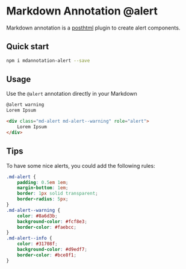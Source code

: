 Markdown Annotation @alert
======

Markdown annotation is a [posthtml](https://github.com/posthtml/posthtml) plugin
to create alert components.


Quick start
------

```sh
npm i mdannotation-alert --save
```


Usage
------

Use the `@alert` annotation directly in your Markdown

```md
@alert warning
Lorem Ipsum
```

```html
<div class="md-alert md-alert--warning" role="alert">
	Lorem Ipsum
</div>
```


Tips
------

To have some nice alerts, you could add the following rules:

```css
.md-alert {
	padding: 0.5em 1em;
	margin-bottom: 1em;
	border: 1px solid transparent;
	border-radius: 5px;
}
.md-alert--warning {
	color: #8a6d3b;
	background-color: #fcf8e3;
	border-color: #faebcc;
}
.md-alert--info {
	color: #31708f;
	background-color: #d9edf7;
	border-color: #bce8f1;
}
```